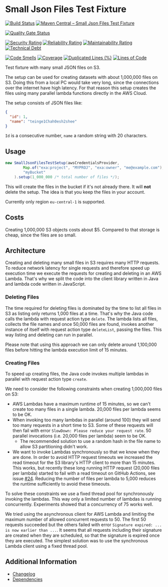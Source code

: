 # Small Json Files Test Fixture

[![Build Status](https://github.com/exasol/small-json-files-test-fixture/actions/workflows/ci-build.yml/badge.svg)](https://github.com/exasol/small-json-files-test-fixture/actions/workflows/ci-build.yml)
[![Maven Central &ndash; Small Json Files Test Fixture](https://img.shields.io/maven-central/v/com.exasol/small-json-files-test-fixture)](https://search.maven.org/artifact/com.exasol/small-json-files-test-fixture)

[![Quality Gate Status](https://sonarcloud.io/api/project_badges/measure?project=com.exasol%3Asmall-json-files-test-fixture&metric=alert_status)](https://sonarcloud.io/dashboard?id=com.exasol%3Asmall-json-files-test-fixture)

[![Security Rating](https://sonarcloud.io/api/project_badges/measure?project=com.exasol%3Asmall-json-files-test-fixture&metric=security_rating)](https://sonarcloud.io/dashboard?id=com.exasol%3Asmall-json-files-test-fixture)
[![Reliability Rating](https://sonarcloud.io/api/project_badges/measure?project=com.exasol%3Asmall-json-files-test-fixture&metric=reliability_rating)](https://sonarcloud.io/dashboard?id=com.exasol%3Asmall-json-files-test-fixture)
[![Maintainability Rating](https://sonarcloud.io/api/project_badges/measure?project=com.exasol%3Asmall-json-files-test-fixture&metric=sqale_rating)](https://sonarcloud.io/dashboard?id=com.exasol%3Asmall-json-files-test-fixture)
[![Technical Debt](https://sonarcloud.io/api/project_badges/measure?project=com.exasol%3Asmall-json-files-test-fixture&metric=sqale_index)](https://sonarcloud.io/dashboard?id=com.exasol%3Asmall-json-files-test-fixture)

[![Code Smells](https://sonarcloud.io/api/project_badges/measure?project=com.exasol%3Asmall-json-files-test-fixture&metric=code_smells)](https://sonarcloud.io/dashboard?id=com.exasol%3Asmall-json-files-test-fixture)
[![Coverage](https://sonarcloud.io/api/project_badges/measure?project=com.exasol%3Asmall-json-files-test-fixture&metric=coverage)](https://sonarcloud.io/dashboard?id=com.exasol%3Asmall-json-files-test-fixture)
[![Duplicated Lines (%)](https://sonarcloud.io/api/project_badges/measure?project=com.exasol%3Asmall-json-files-test-fixture&metric=duplicated_lines_density)](https://sonarcloud.io/dashboard?id=com.exasol%3Asmall-json-files-test-fixture)
[![Lines of Code](https://sonarcloud.io/api/project_badges/measure?project=com.exasol%3Asmall-json-files-test-fixture&metric=ncloc)](https://sonarcloud.io/dashboard?id=com.exasol%3Asmall-json-files-test-fixture)

Test fixture with many small JSON files on S3.

The setup can be used for creating datasets with about 1,000,000 files on S3. Doing this from a local PC would take very long, since the connections over the internet have high latency. For that reason this setup creates the files using many parallel lambda functions directly in the AWS Cloud.

The setup consists of JSON files like:

```json
{
  "id": 1,
  "name": "teinge1Chah0esh2shee"
}
```

`Id` is a consecutive number, `name` a random string with 20 characters.

## Usage

```java
new SmallJsonFilesTestSetup(awsCredentialsProvider,
        Map.of("exa:project", "MYPROJ", "exa:owner", "me@example.com"),
        "myBucket"
    ).setup(1_000_000 /* total number of files */);
```

This will create the files in the bucket if it's not already there. It will **not** delete the setup. The idea is that you keep the files in your account.

Currently only region `eu-central-1` is supported.

## Costs

Creating 1,000,000 S3 objects costs about $5. Compared to that storage is cheap, since the files are so small.

## Architecture

Creating and deleting many small files in S3 requires many HTTP requests. To reduce network latency for single requests and therefore speed up execution time we execute the requests for creating and deleting in an AWS Lambda. That's why we split the code into the client library written in Java and lambda code written in JavaScript.

### Deleting Files

The time required for deleting files is dominated by the time to list all files in S3 as listing only returns 1,000 files at a time. That's why the Java code calls the lambda with request action type `delete`. The lambda lists all files, collects the file names and once 50,000 files are found, invokes another instance of itself with request action type `deleteList`, passing the files. This way listing and deleting can run in parallel.

Please note that using this approach we can only delete around 1,100,000 files before hitting the lambda execution limit of 15 minutes.

### Creating Files

To speed up creating files, the Java code invokes multiple lambdas in parallel with request action type `create`.

We need to consider the following constraints when creating 1,000,000 files on S3:

* AWS Lambdas have a maximum runtime of 15 minutes, so we can't create too many files in a single lambda. 20,000 files per lambda seems to be OK.
* When invoking too many lambdas in parallel (around 100) they will send too many requests in a short time to S3. Some of these requests will then fail with error `SlowDown: Please reduce your request rate`. 50 parallel invocations (i.e. 20,000 files per lambda) seem to be OK.
  * The recommended solution to use a random hash in the file name to allow S3 partitioning didn't work.
* We want to invoke Lambdas synchronously so that we know when they are done. In order to avoid HTTP request timeouts we increased the read timeout for the S3 library's HTTP client to more than 15 minutes. This works, but recently these long running HTTP request (20,000 files per lambda) started to fail with a read timeout on GitHub Actions, see issue [#24](https://github.com/exasol/small-json-files-test-fixture/issues/24). Reducing the number of files per lambda to 5,000 reduces the runtime sufficiently to avoid these timeouts.

To solve these constraints we use a fixed thread pool for synchronously invoking the lambdas. This way only a limited number of lambdas is running concurrently. Experiments showed that a concurrency of 75 works well.

We tried using the asynchronous client for AWS Lambda and limiting the maximum number of allowed concurrent requests to 50. The first 50 requests succeeded but the others failed with error `Signature expired: ... is now earlier than ...`. It seems that all requests including their signature are created when they are scheduled, so that the signature is expired once they are executed. The simplest solution was to use the synchronous Lambda client using a fixed thread pool.

## Additional Information

* [Changelog](doc/changes/changelog.md)
* [Dependencies](dependencies.md)
